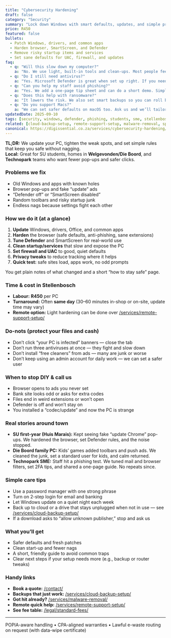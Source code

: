 ```yaml
---
title: "Cybersecurity Hardening"
draft: false
category: "Security"
summary: "Lock down Windows with smart defaults, updates, and simple protections—without slowing your PC."
price: R450
featured: false
bullets:
  - Patch Windows, drivers, and common apps
  - Harden browser, SmartScreen, and Defender
  - Remove risky startup items and services
  - Set sane defaults for UAC, firewall, and updates
faq:
  - q: "Will this slow down my computer?"
    a: "No. We use light, built-in tools and clean-ups. Most people feel the PC is smoother after."
  - q: "Do I still need antivirus?"
    a: "Yes. Microsoft Defender is great when set up right. If you need more, we suggest tools that don’t nag."
  - q: "Can you help my staff avoid phishing?"
    a: "Yes. We add a one-page tip sheet and can do a short demo. Simple habits block most tricks."
  - q: "Does this help with ransomware?"
    a: "It lowers the risk. We also set smart backups so you can roll back if something slips through."
  - q: "Do you support Macs?"
    a: "We can set safer defaults on macOS too. Ask us and we’ll tailor it."
updatedDate: 2025-09-10
tags: [security, windows, defender, phishing, students, sme, stellenbosch]
related: [cloud-backup-setup, remote-support-setup, malware-removal, speed-up-tune-up]
canonical: https://digissential.co.za/services/cybersecurity-hardening/
---
```


**TL;DR:** We update your PC, tighten the weak spots, and set simple rules that keep you safe without nagging.  
**Local:** Great for SU students, homes in **Welgevonden/Die Boord**, and **Technopark** teams who want fewer pop-ups and safer clicks.

### Problems we fix
- Old Windows and apps with known holes  
- Browser pop-ups and fake “update” ads  
- “Defender off” or “SmartScreen disabled”  
- Random toolbars and risky startup junk  
- Endless nags because settings fight each other

### How we do it (at a glance)
1) **Update** Windows, drivers, Office, and common apps  
2) **Harden** the browser (safe defaults, anti-phishing, sane extensions)  
3) **Tune Defender** and SmartScreen for real-world use  
4) **Clean startup/services** that slow and expose the PC  
5) **Set firewall and UAC** to good, quiet defaults  
6) **Privacy tweaks** to reduce tracking where it helps  
7) **Quick test:** safe sites load, apps work, no odd prompts

You get plain notes of what changed and a short “how to stay safe” page.

### Time & cost in Stellenbosch
- **Labour:** **R450** per PC  
- **Turnaround:** Often **same day** (30–60 minutes in-shop or on-site, update time may vary)  
- **Remote option:** Light hardening can be done over [/services/remote-support-setup/](/services/remote-support-setup/)

### Do-nots (protect your files and cash)
- Don’t click “your PC is infected” banners — close the tab  
- Don’t run three antiviruses at once — they fight and slow down  
- Don’t install “free cleaners” from ads — many are junk or worse  
- Don’t keep using an admin account for daily work — we can set a safer user

### When to stop DIY & call us
- Browser opens to ads you never set  
- Bank site looks odd or asks for extra codes  
- Files end in weird extensions or won’t open  
- Defender is off and won’t stay on  
- You installed a “codec/update” and now the PC is strange

### Real stories around town
- **SU first-year (Huis Marais):** Kept seeing fake “update Chrome” pop-ups. We hardened the browser, set Defender rules, and the noise stopped.  
- **Die Boord family PC:** Kids’ games added toolbars and push ads. We cleaned the junk, set a standard user for kids, and calm returned.  
- **Technopark SME:** Staff hit a phishing test. We tuned mail and browser filters, set 2FA tips, and shared a one-page guide. No repeats since.

### Simple care tips
- Use a password manager with one strong phrase  
- Turn on 2-step login for email and banking  
- Let Windows update on a quiet night each week  
- Back up to cloud or a drive that stays unplugged when not in use — see [/services/cloud-backup-setup/](/services/cloud-backup-setup/)  
- If a download asks to “allow unknown publisher,” stop and ask us

### What you’ll get
- Safer defaults and fresh patches  
- Clean start-up and fewer nags  
- A short, friendly guide to avoid common traps  
- Clear next steps if your setup needs more (e.g., backup or router tweaks)

### Handy links
- **Book a quote:** [/contact/](/contact/)  
- **Backups that just work:** [/services/cloud-backup-setup/](/services/cloud-backup-setup/)  
- **Got hit already?** [/services/malware-removal/](/services/malware-removal/)  
- **Remote quick help:** [/services/remote-support-setup/](/services/remote-support-setup/)  
- **See fee table:** [/legal/standard-fees/](/legal/standard-fees/)

---

POPIA-aware handling • CPA-aligned warranties • Lawful e-waste routing on request (with data-wipe certificate)
